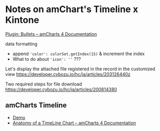 # Notes on amChart's Timeline x Kintone

[Plugin: Bullets – amCharts 4 Documentation](https://www.amcharts.com/docs/v4/tutorials/plugin-bullets/)

data formatting
- append `'color': colorSet.getIndex(15)` & increment the index
- What to do about `'icon': ''` ???

Let's display the attached file registered in the record in the customized view
<https://developer.cybozu.io/hc/ja/articles/203126440z>

Two required steps for file download
<https://developer.cybozu.io/hc/ja/articles/200814380>

## amCharts Timeline
- [Demo](https://www.amcharts.com/demos/timeline/)
- [Anatomy of a TimeLine Chart – amCharts 4 Documentation](https://www.amcharts.com/docs/v4/chart-types/timeline/)
